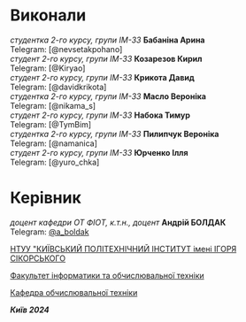 # Виконали

_студентка 2-го курсу, групи ІМ-33_ **Бабаніна Арина**
<br> Telegram: [@nevsetakpohano]\
_студент 2-го курсу, групи ІМ-33_ **Козарезов Кирил**
<br> Telegram: [@Kiryao]\
_студент 2-го курсу, групи ІМ-33_ **Крикота Давид**
<br> Telegram: [@davidkrikota]\
_студентка 2-го курсу, групи ІМ-33_ **Масло Вероніка**
<br> Telegram: [@nikama_s]\
_студент 2-го курсу, групи ІМ-33_ **Набока Тимур**
<br> Telegram: [@TymBim]\
_студентка 2-го курсу, групи ІМ-33_ **Пилипчук Вероніка**
<br> Telegram: [@namanica]\
_студент 2-го курсу, групи ІМ-33_ **Юрченко Ілля**
<br> Telegram: [@yuro_chka]

# Керівник

_доцент кафедри ОТ ФІОТ, к.т.н., доцент_ **Андрій БОЛДАК**
<br> Telegram: [@a_boldak](https://t.me/a_boldak)

[НТУУ "КИЇВСЬКИЙ ПОЛІТЕХНІЧНИЙ ІНСТИТУТ імені ІГОРЯ СІКОРСЬКОГО](https://kpi.ua/)

[Факультет інформатики та обчислювальної техніки](https://fiot.kpi.ua/)

[Кафедра обчислювальної техніки](https://comsys.kpi.ua/)

**_Київ 2024_**
